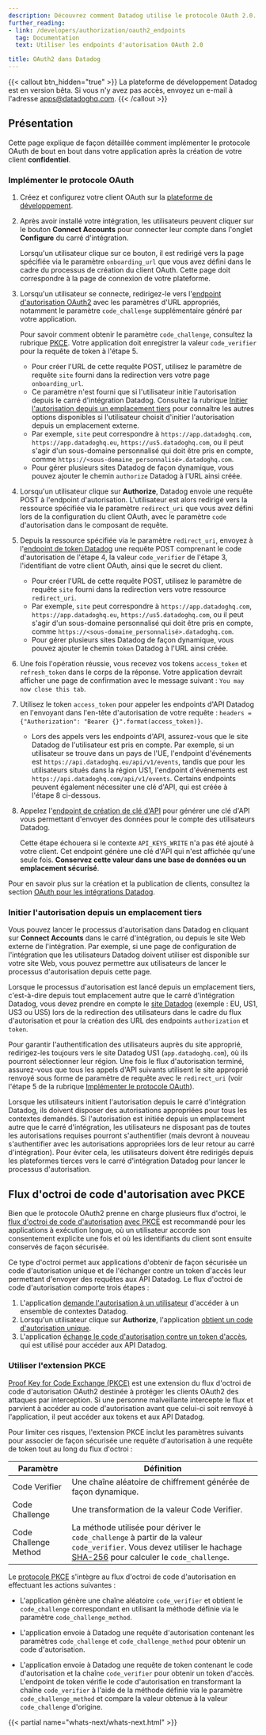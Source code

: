 ```yaml
---
description: Découvrez comment Datadog utilise le protocole OAuth 2.0.
further_reading:
- link: /developers/authorization/oauth2_endpoints
  tag: Documentation
  text: Utiliser les endpoints d'autorisation OAuth 2.0

title: OAuth2 dans Datadog
---
```


{{< callout btn_hidden="true" >}}
  La plateforme de développement Datadog est en version bêta. Si vous n'y avez pas accès, envoyez un e-mail à l'adresse apps@datadoghq.com.
{{< /callout >}}

## Présentation

Cette page explique de façon détaillée comment implémenter le protocole OAuth de bout en bout dans votre application après la création de votre client **confidentiel**.

### Implémenter le protocole OAuth

1. Créez et configurez votre client OAuth sur la [plateforme de développement][16].

2. Après avoir installé votre intégration, les utilisateurs peuvent cliquer sur le bouton **Connect Accounts** pour connecter leur compte dans l'onglet **Configure** du carré d'intégration.

   Lorsqu'un utilisateur clique sur ce bouton, il est redirigé vers la page spécifiée via le paramètre `onboarding_url` que vous avez défini dans le cadre du processus de création du client OAuth. Cette page doit correspondre à la page de connexion de votre plateforme.

3. Lorsqu'un utilisateur se connecte, redirigez-le vers l'[endpoint d'autorisation OAuth2][6] avec les paramètres d'URL appropriés, notamment le paramètre `code_challenge` supplémentaire généré par votre application.

   Pour savoir comment obtenir le paramètre `code_challenge`, consultez la rubrique [PKCE](#flux-d-octroi-de-code-d-autorisation-avec-pkce). Votre application doit enregistrer la valeur `code_verifier` pour la requête de token à l'étape 5.

   - Pour créer l'URL de cette requête POST, utilisez le paramètre de requête `site` fourni dans la redirection vers votre page `onboarding_url`.
   - Ce paramètre n'est fourni que si l'utilisateur initie l'autorisation depuis le carré d'intégration Datadog. Consultez la rubrique [Initier l'autorisation depuis un emplacement tiers](#initier-l-autorisation-depuis-un-emplacement-tiers) pour connaître les autres options disponibles si l'utilisateur choisit d'initier l'autorisation depuis un emplacement externe.
   - Par exemple, `site` peut correspondre à `https://app.datadoghq.com`, `https://app.datadoghq.eu`, `https://us5.datadoghq.com`, ou il peut s'agir d'un sous-domaine personnalisé qui doit être pris en compte, comme `https://<sous-domaine_personnalisé>.datadoghq.com`.
   - Pour gérer plusieurs sites Datadog de façon dynamique, vous pouvez ajouter le chemin `authorize` Datadog à l'URL ainsi créée.

4. Lorsqu'un utilisateur clique sur **Authorize**, Datadog envoie une requête POST à l'endpoint d'autorisation. L'utilisateur est alors redirigé vers la ressource spécifiée via le paramètre `redirect_uri` que vous avez défini lors de la configuration du client OAuth, avec le paramètre `code` d'autorisation dans le composant de requête.

5. Depuis la ressource spécifiée via le paramètre `redirect_uri`, envoyez à l'[endpoint de token Datadog][10] une requête POST comprenant le code d'autorisation de l'étape 4, la valeur `code_verifier` de l'étape 3, l'identifiant de votre client OAuth, ainsi que le secret du client.

   - Pour créer l'URL de cette requête POST, utilisez le paramètre de requête `site` fourni dans la redirection vers votre ressource `redirect_uri`.
   - Par exemple, `site` peut correspondre à `https://app.datadoghq.com`, `https://app.datadoghq.eu`, `https://us5.datadoghq.com`, ou il peut s'agir d'un sous-domaine personnalisé qui doit être pris en compte, comme `https://<sous-domaine_personnalisé>.datadoghq.com`.
   - Pour gérer plusieurs sites Datadog de façon dynamique, vous pouvez ajouter le chemin `token` Datadog à l'URL ainsi créée.

6. Une fois l'opération réussie, vous recevez vos tokens `access_token` et `refresh_token` dans le corps de la réponse. Votre application devrait afficher une page de confirmation avec le message suivant : `You may now close this tab`.

7. Utilisez le token `access_token` pour appeler les endpoints d'API Datadog en l'envoyant dans l'en-tête d'autorisation de votre requête : ```headers = {"Authorization": "Bearer {}".format(access_token)}```.
    - Lors des appels vers les endpoints d'API, assurez-vous que le site Datadog de l'utilisateur est pris en compte. Par exemple, si un utilisateur se trouve dans un pays de l'UE, l'endpoint d'événements est `https://api.datadoghq.eu/api/v1/events`, tandis que pour les utilisateurs situés dans la région US1, l'endpoint d'événements est `https://api.datadoghq.com/api/v1/events`. Certains endpoints peuvent également nécessiter une clé d'API, qui est créée à l'étape 8 ci-dessous.

8. Appelez l'[endpoint de création de clé d'API][7] pour générer une clé d'API vous permettant d'envoyer des données pour le compte des utilisateurs Datadog.

   Cette étape échouera si le contexte `API_KEYS_WRITE` n'a pas été ajouté à votre client. Cet endpoint génère une clé d'API qui n'est affichée qu'une seule fois. **Conservez cette valeur dans une base de données ou un emplacement sécurisé**.

Pour en savoir plus sur la création et la publication de clients, consultez la section [OAuth pour les intégrations Datadog][5].

### Initier l'autorisation depuis un emplacement tiers

Vous pouvez lancer le processus d'autorisation dans Datadog en cliquant sur **Connect Accounts** dans le carré d'intégration, ou depuis le site Web externe de l'intégration. Par exemple, si une page de configuration de l'intégration que les utilisateurs Datadog doivent utiliser est disponible sur votre site Web, vous pouvez permettre aux utilisateurs de lancer le processus d'autorisation depuis cette page.

Lorsque le processus d'autorisation est lancé depuis un emplacement tiers, c'est-à-dire depuis tout emplacement autre que le carré d'intégration Datadog, vous devez prendre en compte le [site Datadog][17] (exemple : EU, US1, US3 ou US5) lors de la redirection des utilisateurs dans le cadre du flux d'autorisation et pour la création des URL des endpoints `authorization` et `token`.

Pour garantir l'authentification des utilisateurs auprès du site approprié, redirigez-les toujours vers le site Datadog US1 (`app.datadoghq.com`), où ils pourront sélectionner leur région. Une fois le flux d'autorisation terminé, assurez-vous que tous les appels d'API suivants utilisent le site approprié renvoyé sous forme de paramètre de requête avec le `redirect_uri` (voir l'étape 5 de la rubrique [Implémenter le protocole OAuth](#Implementer-le-protocole-OAuth)).

Lorsque les utilisateurs initient l'autorisation depuis le carré d'intégration Datadog, ils doivent disposer des autorisations appropriées pour tous les contextes demandés. Si l'autorisation est initiée depuis un emplacement autre que le carré d'intégration, les utilisateurs ne disposant pas de toutes les autorisations requises pourront s'authentifier (mais devront à nouveau s'authentifier avec les autorisations appropriées lors de leur retour au carré d'intégration). Pour éviter cela, les utilisateurs doivent être redirigés depuis les plateformes tierces vers le carré d'intégration Datadog pour lancer le processus d'autorisation.

## Flux d'octroi de code d'autorisation avec PKCE

Bien que le protocole OAuth2 prenne en charge plusieurs flux d'octroi, le [flux d'octroi de code d'autorisation][8] [avec PKCE](#flux-d-octroi-de-code-d-autorisation-avec-pkce) est recommandé pour les applications à exécution longue, où un utilisateur accorde son consentement explicite une fois et où les identifiants du client sont ensuite conservés de façon sécurisée.

Ce type d'octroi permet aux applications d'obtenir de façon sécurisée un code d'autorisation unique et de l'échanger contre un token d'accès leur permettant d'envoyer des requêtes aux API Datadog. Le flux d'octroi de code d'autorisation comporte trois étapes :

1. L'application [demande l'autorisation à un utilisateur][6] d'accéder à un ensemble de contextes Datadog.
2. Lorsqu'un utilisateur clique sur **Authorize**, l'application [obtient un code d'autorisation unique][12].
3. L'application [échange le code d'autorisation contre un token d'accès][10], qui est utilisé pour accéder aux API Datadog.

### Utiliser l'extension PKCE

[Proof Key for Code Exchange (PKCE)][11] est une extension du flux d'octroi de code d'autorisation OAuth2 destinée à protéger les clients OAuth2 des attaques par interception. Si une personne malveillante intercepte le flux et parvient à accéder au code d'autorisation avant que celui-ci soit renvoyé à l'application, il peut accéder aux tokens et aux API Datadog.

Pour limiter ces risques, l'extension PKCE inclut les paramètres suivants pour associer de façon sécurisée une requête d'autorisation à une requête de token tout au long du flux d'octroi :

| Paramètre             | Définition                                                                                                                           |
|-----------------------|--------------------------------------------------------------------------------------------------------------------------------------|
| Code Verifier         | Une chaîne aléatoire de chiffrement générée de façon dynamique.                                                                                 |
| Code Challenge        | Une transformation de la valeur Code Verifier.                                                                                               |
| Code Challenge Method | La méthode utilisée pour dériver le `code_challenge` à partir de la valeur `code_verifier`. Vous devez utiliser le hachage [SHA-256][16] pour calculer le `code_challenge`. |

Le [protocole PKCE][11] s'intègre au flux d'octroi de code d'autorisation en effectuant les actions suivantes :

- L'application génère une chaîne aléatoire `code_verifier` et obtient le `code_challenge` correspondant en utilisant la méthode définie via le paramètre `code_challenge_method`.

- L'application envoie à Datadog une requête d'autorisation contenant les paramètres `code_challenge` et `code_challenge_method` pour obtenir un code d'autorisation.

- L'application envoie à Datadog une requête de token contenant le code d'autorisation et la chaîne `code_verifier` pour obtenir un token d'accès. L'endpoint de token vérifie le code d'autorisation en transformant la chaîne `code_verifier` à l'aide de la méthode définie via le paramètre `code_challenge_method` et compare la valeur obtenue à la valeur `code_challenge` d'origine.



{{< partial name="whats-next/whats-next.html" >}}

[1]: https://datatracker.ietf.org/doc/html/rfc6749
[2]: /fr/api/latest/scopes/
[3]: /fr/developers/datadog_apps/#oauth-api-access
[4]: https://datatracker.ietf.org/doc/html/rfc6749#section-3.2.1
[5]: /fr/developers/integrations/oauth_for_data_integrations
[6]: /fr/developers/authorization/oauth2_endpoints/?tab=authorizationendpoints#request-authorization-from-a-user
[7]: /fr/developers/authorization/oauth2_endpoints/?tab=apikeycreationendpoints#create-an-api-key-on-behalf-of-a-user
[8]: https://tools.ietf.org/html/rfc6749#section-4.1
[9]: /fr/developers/authorization/oauth2_endpoints/?tab=authorizationendpoints#obtain-an-authorization-code
[10]: /fr/developers/authorization/oauth2_endpoints/?tab=tokenendpoints#exchange-authorization-code-for-access-token
[11]: https://datatracker.ietf.org/doc/html/rfc7636
[12]: https://datatracker.ietf.org/doc/html/rfc7636#section-4.1
[13]: https://datatracker.ietf.org/doc/html/rfc7636#section-4.2
[14]: https://datatracker.ietf.org/doc/html/rfc7636#section-4.3
[15]: https://datatracker.ietf.org/doc/html/rfc6234#section-4.1
[16]: https://app.datadoghq.com/apps
[17]: /fr/getting_started/site/
